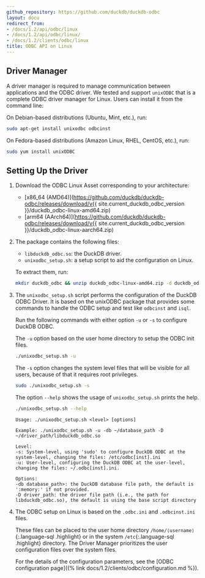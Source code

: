 ```yaml
---
github_repository: https://github.com/duckdb/duckdb-odbc
layout: docu
redirect_from:
- /docs/1.2/api/odbc/linux
- /docs/1.2/api/odbc/linux/
- /docs/1.2/clients/odbc/linux
title: ODBC API on Linux
---
```


## Driver Manager

A driver manager is required to manage communication between applications and the ODBC driver.
We tested and support `unixODBC` that is a complete ODBC driver manager for Linux.
Users can install it from the command line:

On Debian-based distributions (Ubuntu, Mint, etc.), run:

```bash
sudo apt-get install unixodbc odbcinst
```

On Fedora-based distributions (Amazon Linux, RHEL, CentOS, etc.), run:

```bash
sudo yum install unixODBC
```

## Setting Up the Driver

1. Download the ODBC Linux Asset corresponding to your architecture:

   <!-- markdownlint-disable MD034 -->

   * [x86_64 (AMD64)](https://github.com/duckdb/duckdb-odbc/releases/download/v{{ site.current_duckdb_odbc_version }}/duckdb_odbc-linux-amd64.zip)
   * [arm64 (AArch64)](https://github.com/duckdb/duckdb-odbc/releases/download/v{{ site.current_duckdb_odbc_version }}/duckdb_odbc-linux-aarch64.zip)

   <!-- markdownlint-enable MD034 -->

2. The package contains the following files:

   * `libduckdb_odbc.so`: the DuckDB driver.
   * `unixodbc_setup.sh`: a setup script to aid the configuration on Linux.

   To extract them, run:

   ```bash
   mkdir duckdb_odbc && unzip duckdb_odbc-linux-amd64.zip -d duckdb_odbc
   ```

3. The `unixodbc_setup.sh` script performs the configuration of the DuckDB ODBC Driver. It is based on the unixODBC package that provides some commands to handle the ODBC setup and test like `odbcinst` and `isql`.

   Run the following commands with either option `-u` or `-s` to configure DuckDB ODBC.

   The `-u` option based on the user home directory to setup the ODBC init files.

   ```bash
   ./unixodbc_setup.sh -u
   ```

   The `-s` option changes the system level files that will be visible for all users, because of that it requires root privileges.

   ```bash
   sudo ./unixodbc_setup.sh -s
   ```

   The option `--help` shows the usage of `unixodbc_setup.sh` prints the help.

   ```bash
   ./unixodbc_setup.sh --help
   ```

   ```text
   Usage: ./unixodbc_setup.sh <level> [options]

   Example: ./unixodbc_setup.sh -u -db ~/database_path -D ~/driver_path/libduckdb_odbc.so

   Level:
   -s: System-level, using 'sudo' to configure DuckDB ODBC at the system-level, changing the files: /etc/odbc[inst].ini
   -u: User-level, configuring the DuckDB ODBC at the user-level, changing the files: ~/.odbc[inst].ini.

   Options:
   -db database_path>: the DuckDB database file path, the default is ':memory:' if not provided.
   -D driver_path: the driver file path (i.e., the path for libduckdb_odbc.so), the default is using the base script directory
   ```

4. The ODBC setup on Linux is based on the `.odbc.ini` and `.odbcinst.ini` files.

   These files can be placed to the user home directory `/home/⟨username⟩`{:.language-sql .highlight} or in the system `/etc`{:.language-sql .highlight} directory.
   The Driver Manager prioritizes the user configuration files over the system files.

   For the details of the configuration parameters, see the [ODBC configuration page]({% link docs/1.2/clients/odbc/configuration.md %}).
